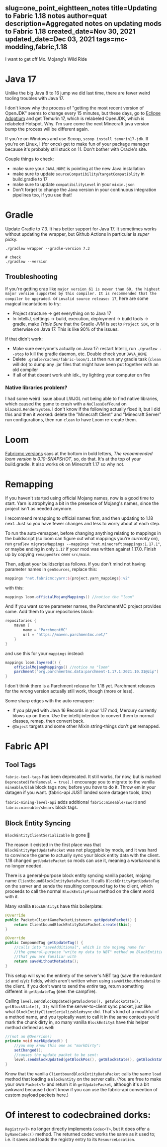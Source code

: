 slug=one_point_eightteen_notes
title=Updating to Fabric 1.18 notes
author=quat
description=Aggregated notes on updating mods to Fabric 1.18
created_date=Nov 30, 2021
updated_date=Dec 03, 2021
tags=mc-modding,fabric,1.18
---
I want to get off Mx. Mojang's Wild Ride

# Java 17

Unlike the big Java 8 to 16 jump we did last time, there are fewer weird tooling troubles with Java 17.

I don't know why the process of "getting the most recent version of OpenJDK" seems to change every 15 minutes, but these days, go to [Eclipse Adoptium](https://adoptium.net/) and get Temurin 17, which is relabeled OpenJDK, which is relabeled Hotspot. Why. I'm sure come the next Minecraft java version bump the process will be different again.

If you're on Windows and use Scoop, `scoop install temurin17-jdk`. If you're on Linux, I (for once) get to make fun of your package manager because it's probably still stuck on 11. Don't bother with Oracle's site.

Couple things to check:

* make sure your `JAVA_HOME` is pointing at the new Java installation
* make sure to update `sourceCompatibility`/`targetCompatiblity` in build.gradle to 17
* make sure to update `compatibilityLevel` in your `mixin.json`
* Don't forget to change the Java version in your continuous integration pipelines too, if you use that!

# Gradle

Update Gradle to 7.3. It has better support for Java 17. It sometimes works without updating the wrapper, but Github Actions in particular is *super* picky.

```console
./gradlew wrapper --gradle-version 7.3

# check
./gradlew --version
```

## Troubleshooting

If you're getting crap like `major version 61 is newer than 60, the highest major version supported by this compiler. It is recommended that the compiler be upgraded.` or `invalid source release: 17`, here are some magical incantations to try:

* Project structure -> get everything on to Java 17
* In IntelliJ, settings -> build, execution, deployment -> build tools -> gradle, make *Triple Sure* that the Gradle JVM is set to `Project SDK`, or is otherwise on Java 17. This is like 90% of the issues.

If that didn't work:
* Make sure everyone's actually on Java 17: restart Intellij, run `./gradlew --stop` to kill the gradle daemon, etc. Double check your `JAVA_HOME`
* Delete `.gradle/caches/fabric-loom/1.18` then run any gradle task (`clean` will do) to dump any .jar files that might have been put together with an old compiler
* If all of that doesnt work uhh idk., try lighting your computer on fire

### Native libraries problem?

I had some weird issue about LWJGL not being able to find native libraries, which caused the game to crash with a `NoClassDefFound` on `blaze3d.RenderSystem`. I don't know if the following actually fixed it, but I did this and then it worked: delete the "Minecraft Client" and "Minecraft Server" run configurations, then run `clean` to have Loom re-create them.

# Loom

[Fabricmc versions](https://fabricmc.net/versions.html) says at the bottom in bold letters, *The recommended loom version is 0.10-SNAPSHOT*, so, do that. It's at the top of your build.gradle. It also works ok on Minecraft 1.17 so why not.

# Remapping

If you haven't started using official Mojang names, now is a good time to start. Yarn is atrophying a bit in the presence of Mojang's names, since the project isn't as needed anymore.

I recommend remapping to official names first, and then updating to 1.18 next. Just so you have fewer changes and less to worry about at each step.

To run the auto-remapper, before changing anything relating to mappings in the buildscript (so loom can figure out what mappings you're *currently* on), run `gradlew migrateMappings --mappings "net.minecraft:mappings:1.17.1"`, or maybe ending in only `1.17` if your mod was written against 1.17.0. Finish up by copying `remappedSrc` over `src/main`.

Then, adjust your buildscript as follows. If you don't mind not having parameter names in `genSources`, replace this:

```groovy
mappings "net.fabricmc:yarn:${project.yarn_mappings}:v2"
```

with this:
```groovy
mappings loom.officialMojangMappings() //notice the "loom"
```

And if you want some parameter names, the ParchmentMC project provides some. Add them to your repositories block:
```groovy
repositories {
	maven {
		name = "ParchmentMC"
		url = "https://maven.parchmentmc.net/"
	}
}
```

and use this for your `mappings` instead:
```groovy
mappings loom.layered() {
	officialMojangMappings() //notice no "loom"
	parchment("org.parchmentmc.data:parchment-1.17.1:2021.10.31@zip")
}
```

I don't think there is a Parchment release for 1.18 yet. Parchment releases for the wrong version actually still work, though (more or less).

Some sharp edges with the auto remapper:

* If you played with Java 16 Records in your 1.17 mod, Mercury currently blows up on them. Use the intellij intention to convert them to normal classes, remap, then convert back.
* `@Inject` targets and some other Mixin string-things don't get remapped.

# Fabric API

## Tool Tags

`fabric-tool-tags` has been deprecated. It still works, for now, but is marked `Deprecated(forRemoval = true)`. I encourage you to migrate to the vanilla `mineable/blah` block tags now, before you *have* to do it. Throw em in your datagen if you want. (fabric-api JUST landed some datagen tools, btw)

`fabric-mining-level-api` adds additional `fabric:mineable/sword` and `fabric:mineable/shears` block tags.

## Block Entity Syncing

`BlockEntityClientSerializable` is gone 🦀

The reason it existed in the first place was that `BlockEntity#getUpdatePacket` was not pluggable by mods, and it was hard to convince the game to actually sync your block entity data with the client. 1.18 changed `getUpdatePacket` so mods can use it, meaning a workaround is no longer needed.

There is a general-purpose block entity syncing vanilla packet, mojang name `ClientboundBlockEntityDataPacket`. It calls `BlockEntity#getUpdateTag` on the server and sends the resulting compound tag to the client, which proceeds to call the normal `BlockEntity#load` method on the client world with it.

Many vanilla `BlockEntity`s have this boilerplate:

```java
@Override
public Packet<ClientGamePacketListener> getUpdatePacket() {
	return ClientboundBlockEntityDataPacket.create(this);
}

@Override
public CompoundTag getUpdateTag() {
	//calls into "saveAdditional", which is the mojang name for
	//the general-purpose "write my data to NBT" method on BlockEntities
	//that you are familiar with
	return saveWithoutMetadata();
}
```

This setup will sync the entirety of the server's NBT tag (save the redundant `id` and `x`/`y`/`z` fields, which aren't written when using `saveWithoutMetadata`) to the client. If you don't want to send the *entire* tag, return something different in `getUpdateTag` (see: the campfire).

Calling `level.sendBlockUpdated(getBlockPos(), getBlockState(), getBlockState(), 3);` will fire the server-to-client sync packet, just like what `BlockEntityClientSerializable#sync` did. That's kind of a mouthful of a method name, and you typically want to call it in the same contexts you'd mark the chunk dirty in, so many vanilla `BlockEntity`s have this helper method defined as well:

```java
//(not an @Override!)
private void markUpdated() {
	//you may know this one as "markDirty":
	setChanged();
	//causes the update packet to be sent:
	level.sendBlockUpdated(getBlockPos(), getBlockState(), getBlockState(), 3);
}
```

Know that the vanilla `ClientboundBlockEntityDataPacket` calls the same `load` method that loading a `BlockEntity` on the server calls. (You are free to make your own `Packet<?>` and return it in `getUpdatePacket`, although it's a bit awkward because I don't know if you can use the fabric-api convention of custom payload packets here.)

# Of interest to codecbrained dorks:

`Registry<T>` no longer directly implements `Codec<T>`, but it does offer a `byNameCodec()` method. The returned codec works the same as it used to; i.e. it saves and loads the registry entry to its `ResourceLocation`.